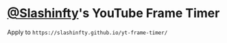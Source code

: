 # [@Slashinfty](https://github.com/slashinfty/)'s YouTube Frame Timer
Apply to `https://slashinfty.github.io/yt-frame-timer/`
